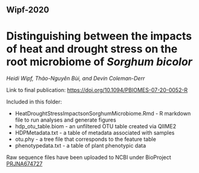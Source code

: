 ## Wipf-2020
# Distinguishing between the impacts of heat and drought stress on the root microbiome of *Sorghum bicolor*
*Heidi Wipf, Thảo-Nguyên Bùi, and Devin Coleman-Derr*

Link to final publication: https://doi.org/10.1094/PBIOMES-07-20-0052-R

Included in this folder:
+ HeatDroughtStressImpactsonSorghumMicrobiome.Rmd - R markdown file to run analyses and generate figures
+ hdp_otu_table.biom - an unfiltered OTU table created via QIIME2
+ HDPMetadata.txt - a table of metadata associated with samples
+ otu.phy - a tree file that corresponds to the feature table
+ phenotypedata.txt - a table of plant phenotypic data

Raw sequence files have been uploaded to NCBI under BioProject [PRJNA674727](https://www.ncbi.nlm.nih.gov/bioproject/PRJNA674727)
